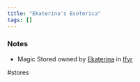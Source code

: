 ```yaml
---
title: "Ekaterina's Esoterica"
tags: []
---
```


### Notes

- Magic Stored owned by [Ekaterina](content/NPCs/Ekaterina.md) in [Ifyr](content/Places/Ifyr.md)

#stores 